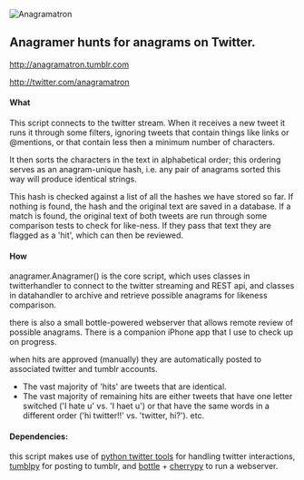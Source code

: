 ![Anagramatron](http://www.cmyr.net/wptest/wp-content/uploads/2013/05/Untitled-1.png)
## Anagramer hunts for anagrams on Twitter.


http://anagramatron.tumblr.com

http://twitter.com/anagramatron

#### What
This script connects to the twitter stream. When it receives a new tweet it runs it through some filters, ignoring tweets that contain things like links or @mentions, or that contain less then a minimum number of characters.

It then sorts the characters in the text in alphabetical order; this ordering serves as an anagram-unique hash, i.e. any pair of anagrams sorted this way will produce identical strings.

This hash is checked against a list of all the hashes we have stored so far. If nothing is found, the hash and the original text are saved in a database. If a match is found, the original text of both tweets are run through some comparison tests to check for like-ness. If they pass that text they are flagged as a 'hit', which can then be reviewed. 

#### How
anagramer.Anagramer() is the core script, which uses classes in twitterhandler to connect to the twitter streaming and REST api, and classes in datahandler to archive and retrieve possible anagrams for likeness comparison.

there is also a small bottle-powered webserver that allows remote review of possible anagrams. There is a companion iPhone app that I use to check up on progress.

when hits are approved (manually) they are automatically posted to associated twitter and tumblr accounts.

- The vast majority of 'hits' are tweets that are identical.
- The vast majority of remaining hits are either tweets that have one letter switched ('I hate u' vs. 'I haet u') or that have the same words in a different order ('hi twitter!!' vs. 'twitter, hi?'). etc.


#### Dependencies:
this script makes use of [python twitter tools](http://mike.verdone.ca/twitter/) for handling twitter interactions, [tumblpy](https://github.com/michaelhelmick/python-tumblpy) for posting to tumblr, and [bottle](http://bottlepy.org/docs/dev/) + [cherrypy](http://www.cherrypy.org/) to run a webserver.

 
